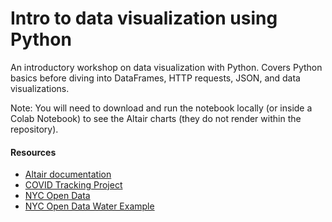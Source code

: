# Intro to data visualization using Python
An introductory workshop on data visualization with Python. Covers Python basics before diving into DataFrames, HTTP requests, JSON, and data visualizations.

Note: You will need to download and run the notebook locally (or inside a Colab Notebook) to see the Altair charts (they do not render within the repository). 

#### Resources

- [Altair documentation](https://altair-viz.github.io/index.html)
- [COVID Tracking Project](https://covidtracking.com/)
- [NYC Open Data](https://opendata.cityofnewyork.us/)
- [NYC Open Data Water Example](https://data.cityofnewyork.us/Environment/Water-Consumption-In-The-New-York-City/ia2d-e54m)
